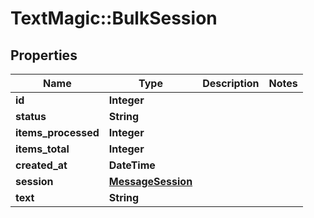 # TextMagic::BulkSession

## Properties
Name | Type | Description | Notes
------------ | ------------- | ------------- | -------------
**id** | **Integer** |  | 
**status** | **String** |  | 
**items_processed** | **Integer** |  | 
**items_total** | **Integer** |  | 
**created_at** | **DateTime** |  | 
**session** | [**MessageSession**](MessageSession.md) |  | 
**text** | **String** |  | 


